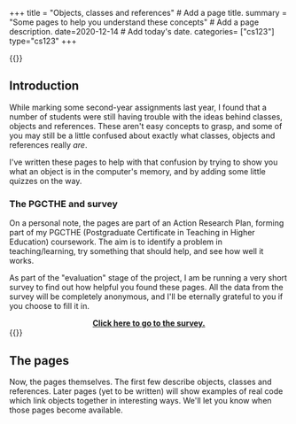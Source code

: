 +++
title = "Objects, classes and references"  # Add a page title.
summary = "Some pages to help you understand these concepts"  # Add a page description.
date=2020-12-14  # Add today's date.
categories= ["cs123"]
type="cs123"
+++

{{<important>}}
## Introduction
While marking some second-year assignments last year, I found that a number
of students were still having trouble with the ideas behind classes, objects
and references. These aren't easy concepts to grasp, and some of you may still be a little
confused about exactly what classes, objects and references really *are*.

I've written these pages to help with that confusion by trying to 
show you what an object is in the computer's memory, and by adding
some little quizzes on the way.

### The PGCTHE and survey
On a personal note, the pages are part of an Action Research Plan, forming
part of my PGCTHE (Postgraduate Certificate in Teaching in Higher Education)
coursework. The aim is to identify a problem in teaching/learning,
try something that should help, and see how well it works.

As part of the "evaluation" stage of the project, I am be running a very
short survey to find out how helpful you found these pages. All the data from the
survey will be completely anonymous, and 
I'll be eternally grateful to you if
you choose to fill it in. 

**[<div style="text-align:center;">
Click here to go to the survey.</div>](https://forms.gle/DxT2jSaau1i29MVq8)**
{{</important>}}

## The pages
Now, the pages themselves. The first few describe objects, classes and
references. Later pages (yet to be written) will show examples of real
code which link objects together in interesting ways. We'll let you know
when those pages become available.

